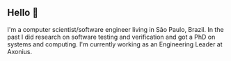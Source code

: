 ## Hello 👋

I'm a computer scientist/software engineer living in São Paulo, Brazil. In the past I did research on software testing and verification and got a PhD on systems and computing. I'm currently working as an Engineering Leader at Axonius.
